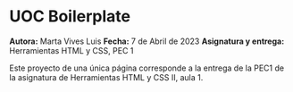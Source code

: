 # UOC Boilerplate

**Autora:** Marta Vives Luis
**Fecha:** 7 de Abril de 2023
**Asignatura y entrega:** Herramientas HTML y CSS, PEC 1

Este proyecto de una única página corresponde a la entrega de la PEC1 de la asignatura de Herramientas HTML y CSS II, aula 1.
